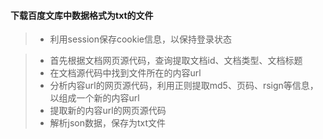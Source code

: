 #### 下载百度文库中数据格式为txt的文件

> - 利用session保存cookie信息，以保持登录状态

> - 首先根据文档网页源代码，查询提取文档id、文档类型、文档标题
> - 在文档源代码中找到文件所在的内容url
> - 分析内容url的网页源代码，利用正则提取md5、页码、rsign等信息，以组成一个新的内容url
> - 提取新的内容url的网页源代码
> - 解析json数据，保存为txt文件

